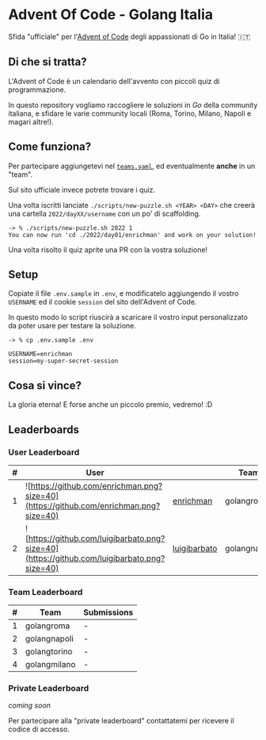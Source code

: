 # Advent Of Code - Golang Italia

Sfida "ufficiale" per l'[Advent of Code](https://adventofcode.com/) degli appassionati di Go in Italia! :it:

## Di che si tratta?

L'Advent of Code è un calendario dell'avvento con piccoli quiz di programmazione.  

In questo repository vogliamo raccogliere le soluzioni in *Go* della community italiana, e sfidare le varie community locali (Roma, Torino, Milano, Napoli e magari altre!).


## Come funziona?

Per partecipare aggiungetevi nel [`teams.yaml`](./teams.yaml), ed eventualmente **anche** in un "team".  

Sul sito ufficiale invece potrete trovare i quiz.

Una volta iscritti lanciate `./scripts/new-puzzle.sh <YEAR> <DAY>` che creerà una cartella `2022/dayXX/username` con un po' di scaffolding.

```
-> % ./scripts/new-puzzle.sh 2022 1                                                                                                  
You can now run 'cd ./2022/day01/enrichman' and work on your solution!
```

Una volta risolto il quiz aprite una PR con la vostra soluzione!

## Setup

Copiate il file `.env.sample` in `.env`, e modificatelo aggiungendo il vostro `USERNAME` ed il cookie `session` del sito dell'Advent of Code.  

In questo modo lo script riuscirà a scaricare il vostro input personalizzato da poter usare per testare la soluzione.

```
-> % cp .env.sample .env
```
```
USERNAME=enrichman
session=my-super-secret-session
```

## Cosa si vince?

La gloria eterna! E forse anche un piccolo premio, vedremo! :D

## Leaderboards

### User Leaderboard

| # | User  | | Team  | Submissions  | 
|---|-------|-|-------|--------------|
| 1 | ![https://github.com/enrichman.png?size=40](https://github.com/enrichman.png?size=40) | [enrichman](https://github.com/enrichman) | golangroma |   |
| 2 | ![https://github.com/luigibarbato.png?size=40](https://github.com/luigibarbato.png?size=40) | [luigibarbato](https://github.com/luigibarbato) | golangnapoli |   |

### Team Leaderboard

| # | Team  | Submissions  | 
|---|-------|--------------|
| 1 | golangroma | - |
| 2 | golangnapoli | - |
| 3 | golangtorino | - |
| 4 | golangmilano | - |

### Private Leaderboard

_coming soon_

Per partecipare alla "private leaderboard" contattatemi per ricevere il codice di accesso.
